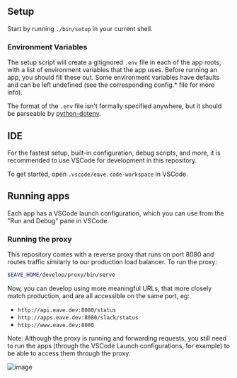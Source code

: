 ## Setup

Start by running `./bin/setup` in your current shell.

### Environment Variables

The setup script will create a gitignored `.env` file in each of the app roots, with a list of environment variables that the app uses. Before running an app, you should fill these out. Some environment variables have defaults and can be left undefined (see the corresponding config.* file for more info).

The format of the `.env` file isn't formally specified anywhere, but it should be parseable by [python-dotenv](https://github.com/theskumar/python-dotenv#file-format). 

## IDE

For the fastest setup, built-in configuration, debug scripts, and more, it is recommended to use VSCode for development in this repository.

To get started, open `.vscode/eave.code-workspace` in VSCode.

## Running apps

Each app has a VSCode launch configuration, which you can use from the "Run and Debug" pane in VSCode.

### Running the proxy

This repository comes with a reverse proxy that runs on port 8080 and routes traffic similarly to our production load balancer. To run the proxy:

```bash
$EAVE_HOME/develop/proxy/bin/serve
```

Now, you can develop using more meaningful URLs, that more closely match production, and are all accessible on the same port, eg:

- `http://api.eave.dev:8080/status`
- `http://apps.eave.dev:8080/slack/status`
- `http://www.eave.dev:8080`

Note: Although the proxy is running and forwarding requests, you still need to run the apps (through the VSCode Launch configurations, for example) to be able to access them through the proxy.

![image](https://user-images.githubusercontent.com/978899/226800490-6137c8c4-4a8c-4785-aec2-d333aa31d003.png)
